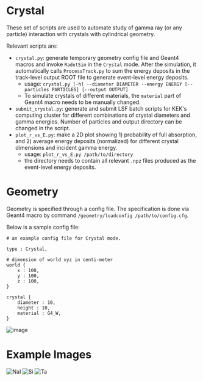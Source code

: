 # Crystal

These set of scripts are used to automate study of gamma ray (or any particle) interaction with crystals with cylindrical geometry.

Relevant scripts are:
- `crystal.py`: generate temporary geometry config file and Geant4 macros and invoke `RadetSim` in the `Crystal` mode. After the simulation, it automatically calls `ProcessTrack.py` to sum the energy deposits in the track-level output ROOT file to generate event-level energy deposits.
  - usage: `crystal.py [-h] --diameter DIAMETER --energy ENERGY [--particles PARTICLES] [--output OUTPUT]`
  - To simulate crystals of different materials, the `material` part of Geant4 macro needs to be manually changed.
- `submit_crystal.py`: generate and submit LSF batch scripts for KEK's computing cluster for different combinations of crystal diameters and gamma energies. Number of particles and output directory can be changed in the script.
- `plot_r_vs_E.py`: make a 2D plot showing 1) probability of full absorption, and 2) average energy deposits (normalized) for different crystal dimensions and incident gamma energy.
  - usage: `plot_r_vs_E.py /path/to/directory`
  - the directory needs to contain all relevant `.npz` files produced as the event-level energy deposits.

# Geometry

Geometry is specified through a config file. The specification is done via Geant4 macro by command `/geometry/loadconfig /path/to/config.cfg`.

Below is a sample config file:
```
# an example config file for Crystal mode.

type : Crystal,

# dimension of world xyz in centi-meter
world {
    x : 100,
    y : 100,
    z : 100,
}

crystal {
    diameter : 10,
    height : 10,
    material : G4_W,
}
```

![image](https://github.com/user-attachments/assets/11d88058-52de-43ba-8556-8b011d1f96d7)


# Example Images

![NaI](https://github.com/user-attachments/assets/3b7acd6c-0633-453b-9037-115cb2fcf16d)
![Si](https://github.com/user-attachments/assets/10bc7be3-53d9-469e-b431-718d37d142e4)
![Ta](https://github.com/user-attachments/assets/15cf4b8e-3465-4d28-ab70-c8bf65c14b73)

